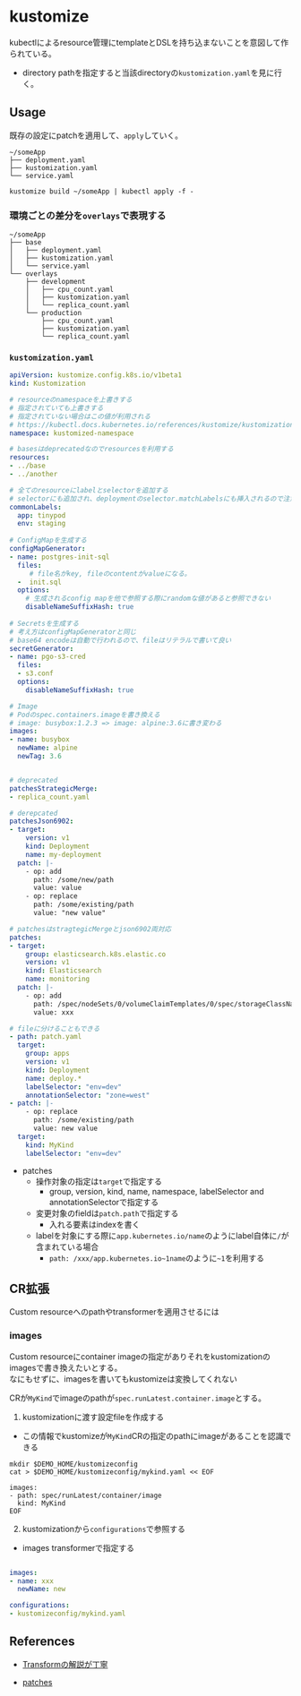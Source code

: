 # kustomize

kubectlによるresource管理にtemplateとDSLを持ち込まないことを意図して作られている。  

* directory pathを指定すると当該directoryの`kustomization.yaml`を見に行く。


## Usage

既存の設定にpatchを適用して、`apply`していく。

```text
~/someApp
├── deployment.yaml
├── kustomization.yaml
└── service.yaml
```

```shell
kustomize build ~/someApp | kubectl apply -f -
```

### 環境ごとの差分を`overlays`で表現する

```text
~/someApp
├── base
│   ├── deployment.yaml
│   ├── kustomization.yaml
│   └── service.yaml
└── overlays
    ├── development
    │   ├── cpu_count.yaml
    │   ├── kustomization.yaml
    │   └── replica_count.yaml
    └── production
        ├── cpu_count.yaml
        ├── kustomization.yaml
        └── replica_count.yaml
```

### `kustomization.yaml`

```yaml
apiVersion: kustomize.config.k8s.io/v1beta1
kind: Kustomization

# resourceのnamespaceを上書きする
# 指定されていても上書きする
# 指定されていない場合はこの値が利用される
# https://kubectl.docs.kubernetes.io/references/kustomize/kustomization/namespace/
namespace: kustomized-namespace

# basesはdeprecatedなのでresourcesを利用する
resources:
- ../base  
- ../another

# 全てのresourceにlabelとselectorを追加する
# selectorにも追加され、deploymentのselector.matchLabelsにも挿入されるので注意
commonLabels:
  app: tinypod
  env: staging
 
# ConfigMapを生成する 
configMapGenerator:
- name: postgres-init-sql
  files:
     # file名がkey, fileのcontentがvalueになる。
  -  init.sql
  options:
    # 生成されるconfig mapを他で参照する際にrandomな値があると参照できない
    disableNameSuffixHash: true
    
# Secretsを生成する
# 考え方はconfigMapGeneratorと同じ
# base64 encodeは自動で行われるので、fileはリテラルで書いて良い
secretGenerator:
- name: pgo-s3-cred
  files:
  - s3.conf
  options:
    disableNameSuffixHash: true

# Image
# Podのspec.containers.imageを書き換える
# image: busybox:1.2.3 => image: alpine:3.6に書き変わる
images:
- name: busybox
  newName: alpine
  newTag: 3.6


# deprecated
patchesStrategicMerge:
- replica_count.yaml

# derepcated
patchesJson6902:
- target:
    version: v1
    kind: Deployment
    name: my-deployment
  patch: |-
    - op: add
      path: /some/new/path
      value: value
    - op: replace
      path: /some/existing/path
      value: "new value"    

# patchesはstragtegicMergeとjson6902両対応
patches:
- target:
    group: elasticsearch.k8s.elastic.co
    version: v1
    kind: Elasticsearch
    name: monitoring
  patch: |-
    - op: add
      path: /spec/nodeSets/0/volumeClaimTemplates/0/spec/storageClassName
      value: xxx

# fileに分けることもできる
- path: patch.yaml
  target:
    group: apps
    version: v1
    kind: Deployment
    name: deploy.*
    labelSelector: "env=dev"
    annotationSelector: "zone=west"
- patch: |-
    - op: replace
      path: /some/existing/path
      value: new value    
  target:
    kind: MyKind
    labelSelector: "env=dev"
```

* patches
  * 操作対象の指定は`target`で指定する
    * group, version, kind, name, namespace, labelSelector and annotationSelectorで指定する
  * 変更対象のfieldは`patch.path`で指定する
    * 入れる要素はindexを書く
  * labelを対象にする際に`app.kubernetes.io/name`のようにlabel自体に`/`が含まれている場合
    * `path: /xxx/app.kubernetes.io~1name`のように`~1`を利用する

## CR拡張

Custom resourceへのpathやtransformerを適用させるには

### images

Custom resourceにcontainer imageの指定がありそれをkustomizationのimagesで書き換えたいとする。  
なにもせずに、imagesを書いてもkustomizeは変換してくれない  

CRが`MyKind`でimageのpathが`spec.runLatest.container.image`とする。  

1. kustomizationに渡す設定fileを作成する
  * この情報でkustomizeが`MyKind`CRの指定のpathにimageがあることを認識できる

```
mkdir $DEMO_HOME/kustomizeconfig
cat > $DEMO_HOME/kustomizeconfig/mykind.yaml << EOF

images:
- path: spec/runLatest/container/image
  kind: MyKind
EOF
```

2. kustomizationから`configurations`で参照する
  * images transformerで指定する

```yaml

images:
- name: xxx
  newName: new

configurations:
- kustomizeconfig/mykind.yaml
```

## References

- [Transformの解説が丁寧](https://atmarkit.itmedia.co.jp/ait/articles/2101/21/news004.html)

- [patches](https://kubectl.docs.kubernetes.io/references/kustomize/kustomization/patches/)